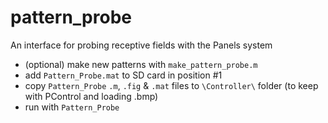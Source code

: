 # pattern_probe
An interface for probing receptive fields with the Panels system 

- (optional) make new patterns with `make_pattern_probe.m`
- add `Pattern_Probe.mat` to SD card in position #1
- copy `Pattern_Probe` `.m`, `.fig` & `.mat` files to `\Controller\` folder (to keep with PControl and loading .bmp)
- run with `Pattern_Probe`
